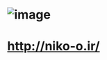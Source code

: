# ![image](https://user-images.githubusercontent.com/96647171/180235651-4211be68-49c0-4991-9144-909870d1fd35.png)
# http://niko-o.ir/
